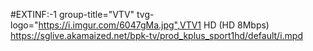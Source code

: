 #EXTINF:-1 group-title="VTV" tvg-logo="https://i.imgur.com/6047gMa.jpg",VTV1 HD (HD 8Mbps)
https://sglive.akamaized.net/bpk-tv/prod_kplus_sport1hd/default/i.mpd
